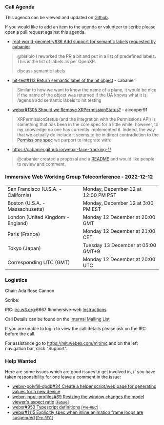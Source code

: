 ### Call Agenda

This agenda can be viewed and updated on [Github](https://github.com/immersive-web/administrivia/blob/main/meetings/wg/2022-12-12-Immersive_Web_Working_Group_Teleconference-agenda.md).

If you would like to add an item to the agenda or volunteer to scribe please open a pull request against this agenda.

* [real-world-geometry#36 Add support for semantic labels](https://github.com/immersive-web/real-world-geometry/pull/36) [requested by cabanier](https://github.com/immersive-web/real-world-geometry/pull/36#issuecomment-1312775872)
> @bialpio I reworked the PR a bit and put in a list of predefined labels.
>This is the list of labels as per OpenXR. 
>
> discuss semantic labels

* [hit-test#113 Return semantic label of the hit object](https://github.com/immersive-web/hit-test/issues/113) - cabanier
> Similar to how we want to know the name of a plane, it would be nice if the name of the object was returned if the UA knows what it is.
 >/agenda add semantic labels to hit testing

* [webxr#1305 Should we Remove XRPermissionStatus?](https://github.com/immersive-web/webxr/issues/1305) - alcooper91
> XRPermissionStatus (and the integration with the Permissions API) is something that has been in the core spec for a little while; however, to my knowledge no one has currently implemented it. Indeed, the way that we actually do include it seems to be in direct contradiction to the [Permissions spec](https://w3c.github.io/permissions/#specifying-a-powerful-feature) we purport to integrate with:


* https://cabanier.github.io/webxr-face-tracking-1/
> @cabanier created a proposal and a [README](https://github.com/cabanier/webxr-face-tracking-1) and would like people to review and comment.

### Immersive Web Working Group Teleconference - 2022-12-12

<table>
<tr><td> San Francisco (U.S.A. - California) <td> Monday, December 12 at 12:00 PM PST
<tr><td> Boston (U.S.A. - Massachusetts) <td> Monday, December 12 at 3:00 PM EST
<tr><td> London (United Kingdom - England) <td> Monday 12 December at 20:00 GMT
<tr><td> Paris (France) <td> Monday 12 December at 21:00 CET
<tr><td> Tokyo (Japan) <td> Tuesday 13 December at 05:00 GMT+9
<tr><td> Corresponding UTC (GMT) <td> Monday 12 December at 20:00 UTC
</table>

### Logistics

Chair: Ada Rose Cannon

Scribe:

IRC: [irc.w3.org](http://irc.w3.org/):6667 #immersive-web [Instructions](https://github.com/immersive-web/administrivia/blob/main/IRC.md)

Call Details can be found on the [Internal Mailing List](https://lists.w3.org/Archives/Member/internal-immersive-web/2019Feb/0002.html)

If you are unable to login to view the call details please ask on the IRC before the call.

For assistance go to https://mit.webex.com/mit/mc  and on the left navigation bar, click "Support".

### Help Wanted

Here are some issues which are good issues to get involved in, if you have taken responsibility for one leave a comment in the issue:

- [webvr-polyfill-dpdb#34 Create a helper script/web page for generating values for a new device](https://github.com/immersive-web/webvr-polyfill-dpdb/issues/34)
- [webxr-input-profiles#69 Resizing the window changes the model viewer's aspect ratio](https://github.com/immersive-web/webxr-input-profiles/issues/69) [<small>[Future]</small>](https://api.github.com/repos/immersive-web/webxr-input-profiles/milestones/4)
- [webxr#953 Typescript definitions](https://github.com/immersive-web/webxr/issues/953) [<small>[Pre-REC]</small>](https://api.github.com/repos/immersive-web/webxr/milestones/16)
- [webxr#1115 Explicitly spec when inline animation frame loops are suspended](https://github.com/immersive-web/webxr/issues/1115) [<small>[Pre-REC]</small>](https://api.github.com/repos/immersive-web/webxr/milestones/16)


              
